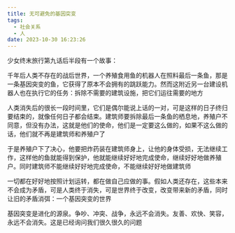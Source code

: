 ```yaml
---
title: 无可避免的基因突变
tags:
  - 社会关系
  - 人
date: 2023-10-30 16:23:26
---
```


少女终末旅行第九话后半段有一个故事：

千年后人类不存在的战后世界，一个养殖食用鱼的机器人在照料最后一条鱼，那是一条基因突变的鱼，它获得了原本不会拥有的跳跃能力。然而这附近另一台建设机器人也在执行它的任务：拆除不需要的建筑设施，把它们运往需要的地方

人类消失后的很长一段时间里，它们是偶尔能说上话的一对，可是这样的日子终归要结束的，就像任何日子都会结束。建筑师要拆除最后一条鱼的栖息地，养殖户不同意，但没有办法，这就是他们的使命，他们是一定要这么做的，如果不这么做的话，他们就不再是建筑师和养殖户了

于是养殖户下了决心，他要把炸药装在建筑师身上，让他的身体受损，无法继续工作，这样他的鱼就能得到保护，他就能继续好好地完成使命，继续好好地做养殖户。同时建筑师不能继续好好地完成使命，不能继续好好地做建筑师

一切都在好好地按照计划运转，都在做自己应做的事。假如人类还存在，这些本来不会成为矛盾，可是人类终于消失，可是世界终于改变，改变带来新的矛盾，同时让旧的矛盾消弭：一个基因突变的世界

基因突变是进化的源泉。争吵、冲突、战争，永远不会消失。友善、欢快、笑容，永远不会消失。这是已经询问我们很久很久的问题
